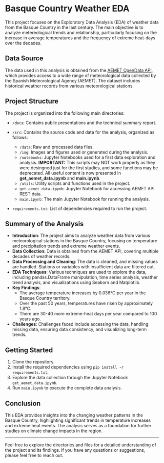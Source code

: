 # Basque Country Weather EDA

This project focuses on the Exploratory Data Analysis (EDA) of weather data from the Basque Country in the last century. The main objective is to analyze metereological trends and relationship, particularly focusing on the increase in average temperatures and the frequency of extreme heat-days over the decades.

## Data Source

The data used in this analysis is obtained from the [AEMET OpenData API](https://opendata.aemet.es/), which provides access to a wide range of meteorological data collected by the Spanish Meteorological Agency (AEMET). The dataset includes historical weather records from various meteorological stations.


## Project Structure

The project is organized into the following main directories:

- `/docs`: Contains public presentations and the technical summary report.
- `/src`: Contains the source code and data for the analysis, organized as follows:

  - `/data`: Raw and processed data files.
  - `/img`: Images and figures used or generated during the analysis.
  - `/notebooks`: Jupyter Notebooks used for a first data exploration and analysis. **IMPORTANT:** This scripts may NOT work  properly as they were desingned just for the first studies, and some functions may be deprecated. All useful content is now presented in **get_aemet_data.ipynb** and **main.ipynb**.
  - `/utils`: Utility scripts and functions used in the project.
  - `get_aemet_data.ipynb`: Jupyter Notebook for accessing AEMET API REST data.
  - `main.ipynb`:  The main Jupyter Notebook for running the analysis.

- `requirements.txt`: List of dependencies required to run the project.


## Summary of the Analysis

- **Introduction**: The project aims to analyze weather data from various meteorological stations in the Basque Country, focusing on temperature and precipitation trends and extreme weather events.
- **Data Collection**: Data is obtained from the AEMET API, covering multiple decades of weather records.
- **Data Processing and Cleaning**: The data is cleaned, and missing values are handled. Stations or variables with insufficient data are filtered out.
- **EDA Techniques**: Various techniques are used to explore the data, including pandas.DataFrame manipulation, time series analysis, weather trend analysis, and visualizations using Seaborn and Matplotlib.
- **Key Findings**: 
  - The average temperature increases by 0.036°C per year in the Basque Country territory.
  - Over the past 50 years, temperatures have risen by approximately 1.8°C.
  - There are 30-40 more extreme-heat days per year compared to 100 years ago.
- **Challenges**: Challenges faced include accessing the data, handling missing data, ensuring data consistency, and visualizing long-term trends.

## Getting Started

1. Clone the repository.
2. Install the required dependencies using `pip install -r requirements.txt`.
3. Explore the data collection through the Jupyter Notebook `get_aemet_data.ipynb`.
4. Run `main.ipynb` to execute the complete data analysis.

## Conclusion

This EDA provides insights into the changing weather patterns in the Basque Country, highlighting significant trends in temperature increases and extreme heat events. The analysis serves as a foundation for further studies on climate change impacts in the region.

---

Feel free to explore the directories and files for a detailed understanding of the project and its findings. If you have any questions or suggestions, please feel free to reach out.
